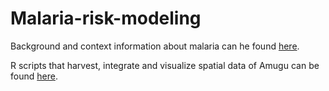 # Malaria-risk-modeling

Background and context information about malaria can he found [here](https://menkli.github.io/Malaria-risk-modeling/Malaria.html).  

R scripts that harvest, integrate and visualize spatial data of Amugu can be found [here](https://menkli.github.io/Malaria-risk-modeling/DRC-Angumu.html).
